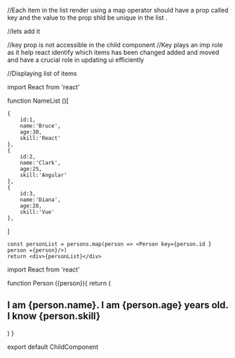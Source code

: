 //Each item in the list render using a map operator should have a prop called key and the value to the prop shld be unique in the list .

//lets add it

//key prop is not accessible in the child component
//Key plays an imp role as it help react identify which items has been changed added and moved and have a crucial role in updating ui efficiently

//Displaying list of items



import React from 'react'

function NameList ()[

    {
        id:1,
        name:'Bruce',
        age:30,
        skill:'React'
    },
    {
        id:2,
        name:'Clark',
        age:25,
        skill:'Angular'
    },
    {
        id:3,
        name:'Diana',
        age:28,
        skill:'Vue'
    },
    
]


    const personList = persons.map(person => <Person key={person.id } person ={person}/>)
    return <div>{personList}</div>



import React from 'react'

function Person ({person}){
    return (
        <div>
           <h2>
            I am {person.name}. I am {person.age} years old. I know {person.skill}
           </h2>
        </div>
    )
}

export default ChildComponent